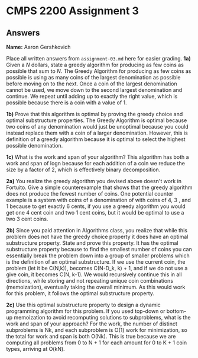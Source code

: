 # CMPS 2200 Assignment 3
## Answers

**Name:** Aaron Gershkovich


Place all written answers from `assignment-03.md` here for easier grading.
**1a)** Given a $N$ dollars, state a greedy algorithm for producing
as few coins as possible that sum to $N$.
The Greedy Algorithm for producing as few coins as possible is using as many coins of the largest denomination as possible before moving on to the next. Once a coin of the largest denomination cannot be used, we move down to the second largest denomination and continue. We repeat until adding up to exactly the right value, which is possible because there is a coin with a value of 1.


**1b)** Prove that this algorithm is optimal by proving the greedy
  choice and optimal substructure properties.
  The Greedy Algorithm is optimal because two coins of any denomination would just be unoptimal because you could instead replace them with a coin of a larger denomination. However, this is definition of a greedy algorithm because it is optimal to select the highest possible denomination.


**1c)** What is the work and span of your algorithm?
This algorithm has both a work and span of logn because for each addition of a coin we reduce the size by a factor of 2, which is effectively binary decomposition.

**2a)** You realize the greedy algorithm you devised above doesn't
  work in Fortuito. Give a simple counterexample that shows that the
  greedy algorithm does not produce the fewest number of coins.
  One potential counter example is a system with coins of a denomination of with coins of 4, 3 , and 1 because to get exactly 6 cents, if you use a greedy algorithm you would get one 4 cent coin and two 1 cent coins, but it would be optimal to use a two 3 cent coins.


**2b)** Since you paid attention in Algorithms class, you realize that
  while this problem does not have the greedy choice property it does
  have an optimal substructure property. State and prove this
  property.
It has the optimal substructure property because to find the smallest number of coins you can essentially break the problem down into a group of smaller problems which is the definition of an optimal substructure. If we use the current coin, the problem (let it be C(N,k)), becomes C(N-D_k, k) + 1, and if we do not use a give coin, it becomes C(N, k-1). We would recursively continue this in all directions, while storing and not repeating unique coin combinations (memoization), eventually taking the overall minimum. As this would work for this problem, it follows the optimal substructure property.

**2c)** Use this optimal substructure property to design a
  dynamic programming algorithm for this problem. If you used top-down
  or bottom-up memoization to avoid recomputing solutions to
  subproblems, what is the work and span of your approach?
For the work, the number of distinct subproblems is Nk, and each subproblem is O(1) work for minimization, so the total for work and span is both O(Nk). This is true because we are computing all problems from 0 to N + 1 for each amount for 0 to K + 1 coin types, arriving at O(kN).


